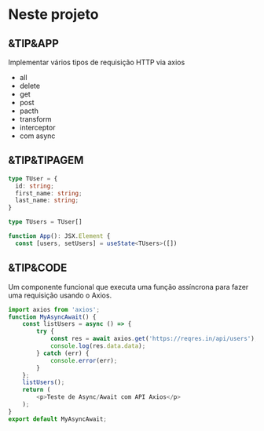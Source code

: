 # Neste projeto

## &TIP&APP

Implementar vários tipos de requisição HTTP via axios

- all
- delete
- get
- post
- pacth
- transform
- interceptor
- com async

## &TIP&TIPAGEM

```ts
type TUser = {
  id: string;
  first_name: string;
  last_name: string;
}

type TUsers = TUser[]

function App(): JSX.Element {
  const [users, setUsers] = useState<TUsers>([])
```

## &TIP&CODE

Um componente funcional que executa uma função assíncrona para fazer uma requisição usando o Axios.

```ts
import axios from 'axios';
function MyAsyncAwait() {
    const listUsers = async () => {
        try {
            const res = await axios.get('https://reqres.in/api/users');
            console.log(res.data.data);
        } catch (err) {
            console.error(err);
        }
    };
    listUsers();
    return (
        <p>Teste de Async/Await com API Axios</p>
    );
}
export default MyAsyncAwait;
```
